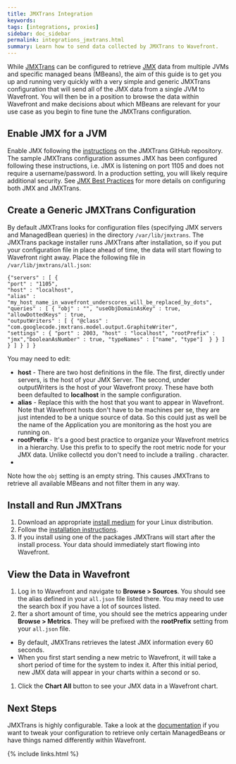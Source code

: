 ```yaml
---
title: JMXTrans Integration
keywords:
tags: [integrations, proxies]
sidebar: doc_sidebar
permalink: integrations_jmxtrans.html
summary: Learn how to send data collected by JMXTrans to Wavefront.
---
```

While [JMXTrans](https://github.com/jmxtrans/jmxtrans) can be configured to retrieve [JMX](https://en.wikipedia.org/wiki/Java_Management_Extensions) data from multiple JVMs and specific managed beans (MBeans), the aim of this guide is to get you up and running very quickly with a very simple and generic JMXTrans configuration that will send all of the JMX data from a single JVM to Wavefront. You will then be in a position to browse the data within Wavefront and make decisions about which MBeans are relevant for your use case as you begin to fine tune the JMXTrans configuration.

## Enable JMX for a JVM
 
Enable JMX following the [instructions](https://github.com/jmxtrans/jmxtrans/wiki/Installation#enabling-jmx-for-a-jvm) on the JMXTrans GitHub repository. The sample JMXTrans configuration assumes JMX has been configured following these instructions, i.e. JMX is listening on port 1105 and does not require a username/password. In a production setting, you will likely require additional security. See [JMX Best Practices](https://code.google.com/archive/p/jmxtrans/wikis/BestPractices.wiki) for more details on configuring both JMX and JMXTrans.
 
## Create a Generic JMXTrans Configuration
 
By default JMXTrans looks for configuration files (specifying JMX servers and ManagedBean queries) in the directory `/var/lib/jmxtrans`. The JMXTrans package installer runs JMXTrans after installation, so if you put your configuration file in place ahead of time, the data will start flowing to Wavefront right away. Place the following file in `/var/lib/jmxtrans/all.json`:

```properties
{"servers" : [ {         
"port" : "1105",         
"host" : "localhost",         
"alias" : "my_host_name_in_wavefront_underscores_will_be_replaced_by_dots",         
"queries" : [ { "obj" : "", "useObjDomainAsKey" : true, "allowDottedKeys" : true, 
"outputWriters" : [ { "@class" : "com.googlecode.jmxtrans.model.output.GraphiteWriter", 
"settings" : { "port" : 2003, "host" : "localhost", "rootPrefix" : "jmx","booleanAsNumber" : true, "typeNames" : ["name", "type"]  } } ] } ] } ] }
```
You may need to edit:

- **host** - There are two host definitions in the file. The first, directly under servers, is the host of your JMX Server. The second, under outputWriters is the host of your Wavefront proxy. These have both been defaulted to **localhost** in the sample configuration.
- **alias** - Replace this with the host that you want to appear in Wavefront. Note that Wavefront hosts don't have to be machines per se, they are just intended to be a unique source of data. So this could just as well be the name of the Application you are monitoring as the host you are running on.
- **rootPrefix** - It's a good best practice to organize your Wavefront metrics in a hierarchy. Use this prefix to to specify the root metric node for your JMX data. Unlike collectd you don't need to include a trailing . character.
- 
Note how the `obj` setting is an empty string. This causes JMXTrans to retrieve all available MBeans and not filter them in any way.
 
## Install and Run JMXTrans
 
1. Download an appropriate [install medium](http://central.maven.org/maven2/org/jmxtrans/jmxtrans/250/) for your Linux distribution.
1. Follow the [installation instructions](https://github.com/jmxtrans/jmxtrans/wiki/Installation#introduction).
1. If you install using one of the packages JMXTrans will start after the install process. Your data should immediately start flowing into Wavefront.
 
## View the Data in Wavefront
1. Log in to Wavefront and navigate to **Browse > Sources**. You should see the alias defined in your `all.json` file listed there. You may need to use the search box if you have a lot of sources listed.
1. fter a short amount of time, you should see the metrics appearing under **Browse > Metrics**. They will be prefixed with the **rootPrefix** setting from your `all.json` file.
  - By default, JMXTrans retrieves the latest JMX information every 60 seconds.
  - When you first start sending a new metric to Wavefront, it will take a short period of time for the system to index it. After this initial period, new JMX data will appear in your charts within a second or so.
1. Click the **Chart All** button to see your JMX data in a Wavefront chart.
 
## Next Steps
 
JMXTrans is highly configurable. Take a look at the [documentation](https://github.com/jmxtrans/jmxtrans/wiki/Queries) if you want to tweak your configuration to retrieve only certain ManagedBeans or have things named differently within Wavefront.


{% include links.html %}

